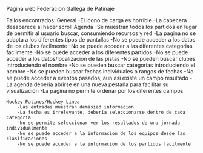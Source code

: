 Página web
Federacion Gallega de Patinaje

Fallos encontrados:
	General
		-El icono de carga es horrible
		-La cabecera desaparece al hacer scroll
	Agenda
		-Se muestran todos los partidos en lugar de permitir al usuario buscar,
		consumiendo recursos y red
		-La pagina no se adapta a los diferentes tipos de pantallas
		-No se puede acceder a los datos de los clubes facilmente
		-No se puede acceder a las diferentes categorias facilmente
		-No se puede acceder a los diferentes partidos
		-No se puede acceder a los datos/localizacion de las pistas 
		-No se pueden buscar clubes introduciendo el nombre
		-No se pueden buscar categorias introduciendo el nombre
		-No se pueden buscar fechas individuales o rangos de fechas
		-No se puede acceder a eventos pasados, aun asi existe un campo resultado
		-La agenda debería abrirse en una nueva pestaña para facilitar su visualización
		-La pagina no permite ordenar por los diferentes campos

	Hockey Patines/Hockey Linea
		-Las entradas muestran demasiad informacion
		-La fecha es irrelevante, debería seleccionarse dentro de cada categoría
		-No se permite seleccionar ver los resultados de una jornada individualmente
		-No se puede acceder a la informacion de los equipos desde las clasificaciones
		-No se puede acceder a la informacion de los partidos facilmente
